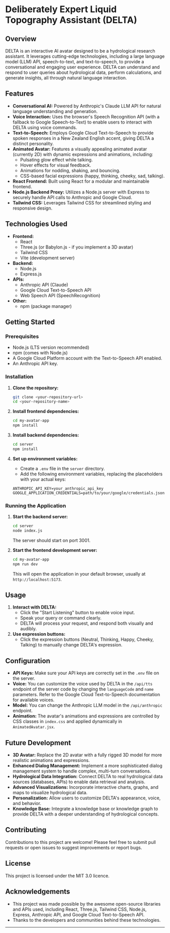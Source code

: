 # Deliberately Expert Liquid Topography Assistant (DELTA)

## Overview

DELTA is an interactive AI avatar designed to be a hydrological research assistant. It leverages cutting-edge technologies, including a large language model (LLM) API, speech-to-text, and text-to-speech, to provide a conversational and engaging user experience. DELTA can understand and respond to user queries about hydrological data, perform calculations, and generate insights, all through natural language interaction.

## Features

*   **Conversational AI:** Powered by Anthropic's Claude LLM API for natural language understanding and generation.
*   **Voice Interaction:** Uses the browser's Speech Recognition API (with a fallback to Google Speech-to-Text) to enable users to interact with DELTA using voice commands.
*   **Text-to-Speech:** Employs Google Cloud Text-to-Speech to provide spoken responses in a New Zealand English accent, giving DELTA a distinct personality.
*   **Animated Avatar:** Features a visually appealing animated avatar (currently 2D) with dynamic expressions and animations, including:
    *   Pulsating glow effect while talking.
    *   Hover effects for visual feedback.
    *   Animations for nodding, shaking, and bouncing.
    *   CSS-based facial expressions (happy, thinking, cheeky, sad, talking).
*   **React Frontend:** Built using React for a modular and maintainable frontend.
*   **Node.js Backend Proxy:** Utilizes a Node.js server with Express to securely handle API calls to Anthropic and Google Cloud.
*   **Tailwind CSS:** Leverages Tailwind CSS for streamlined styling and responsive design.

## Technologies Used

*   **Frontend:**
    *   React
    *   Three.js (or Babylon.js - if you implement a 3D avatar)
    *   Tailwind CSS
    *   Vite (development server)
*   **Backend:**
    *   Node.js
    *   Express.js
*   **APIs:**
    *   Anthropic API (Claude)
    *   Google Cloud Text-to-Speech API
    *   Web Speech API (SpeechRecognition)
*   **Other:**
    *   npm (package manager)

## Getting Started

### Prerequisites

*   Node.js (LTS version recommended)
*   npm (comes with Node.js)
*   A Google Cloud Platform account with the Text-to-Speech API enabled.
*   An Anthropic API key.

### Installation

1.  **Clone the repository:**

    ```bash
    git clone <your-repository-url>
    cd <your-repository-name>
    ```

2.  **Install frontend dependencies:**

    ```bash
    cd my-avatar-app
    npm install
    ```

3.  **Install backend dependencies:**

    ```bash
    cd server
    npm install
    ```

4.  **Set up environment variables:**

    *   Create a `.env` file in the `server` directory.
    *   Add the following environment variables, replacing the placeholders with your actual keys:

    ```
    ANTHROPIC_API_KEY=your_anthropic_api_key
    GOOGLE_APPLICATION_CREDENTIALS=path/to/your/google/credentials.json
    ```

### Running the Application

1.  **Start the backend server:**

    ```bash
    cd server
    node index.js
    ```

    The server should start on port 3001.

2.  **Start the frontend development server:**

    ```bash
    cd my-avatar-app
    npm run dev
    ```

    This will open the application in your default browser, usually at `http://localhost:5173`.

## Usage

1.  **Interact with DELTA:**
    *   Click the "Start Listening" button to enable voice input.
    *   Speak your query or command clearly.
    *   DELTA will process your request, and respond both visually and audibly.
2.  **Use expression buttons:**
    *   Click the expression buttons (Neutral, Thinking, Happy, Cheeky, Talking) to manually change DELTA's expression.

## Configuration

*   **API Keys:** Make sure your API keys are correctly set in the `.env` file on the server.
*   **Voice:** You can customize the voice used by DELTA in the `/api/tts` endpoint of the server code by changing the `languageCode` and `name` parameters. Refer to the Google Cloud Text-to-Speech documentation for available voices.
*   **Model:** You can change the Anthropic LLM model in the `/api/anthropic` endpoint.
*   **Animation:** The avatar's animations and expressions are controlled by CSS classes in `index.css` and applied dynamically in `AnimatedAvatar.jsx`.

## Future Development

*   **3D Avatar:** Replace the 2D avatar with a fully rigged 3D model for more realistic animations and expressions.
*   **Enhanced Dialog Management:** Implement a more sophisticated dialog management system to handle complex, multi-turn conversations.
*   **Hydrological Data Integration:** Connect DELTA to real hydrological data sources (databases, APIs) to enable data retrieval and analysis.
*   **Advanced Visualizations:** Incorporate interactive charts, graphs, and maps to visualize hydrological data.
*   **Personalization:** Allow users to customize DELTA's appearance, voice, and behavior.
*   **Knowledge Base:** Integrate a knowledge base or knowledge graph to provide DELTA with a deeper understanding of hydrological concepts.

## Contributing

Contributions to this project are welcome! Please feel free to submit pull requests or open issues to suggest improvements or report bugs.

## License

This project is licensed under the MIT 3.0 licence.

## Acknowledgements

*   This project was made possible by the awesome open-source libraries and APIs used, including React, Three.js, Tailwind CSS, Node.js, Express, Anthropic API, and Google Cloud Text-to-Speech API.
*   Thanks to the developers and communities behind these technologies.

---

